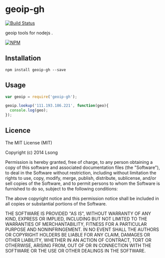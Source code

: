 # geoip-gh

[![Build Status](https://travis-ci.org/song940/geoip-gh.svg?branch=master)](https://travis-ci.org/song940/geoip-gh)

geoip  tools for nodejs .

[![NPM](https://nodei.co/npm/geoip-gh.png?downloads=true&stars=true)](https://nodei.co/npm/geoip-gh/)


## Installation

	npm install geoip-gh --save

## Usage

```javascript
var geoip = require('geoip-gh');

geoip.lookup('111.193.186.221', function(geo){
  console.log(geo);
});
```

## Licence

The MIT License (MIT)

Copyright (c) 2014 Lsong

Permission is hereby granted, free of charge, to any person obtaining a copy
of this software and associated documentation files (the "Software"), to deal
in the Software without restriction, including without limitation the rights
to use, copy, modify, merge, publish, distribute, sublicense, and/or sell
copies of the Software, and to permit persons to whom the Software is
furnished to do so, subject to the following conditions:

The above copyright notice and this permission notice shall be included in all
copies or substantial portions of the Software.

THE SOFTWARE IS PROVIDED "AS IS", WITHOUT WARRANTY OF ANY KIND, EXPRESS OR
IMPLIED, INCLUDING BUT NOT LIMITED TO THE WARRANTIES OF MERCHANTABILITY,
FITNESS FOR A PARTICULAR PURPOSE AND NONINFRINGEMENT. IN NO EVENT SHALL THE
AUTHORS OR COPYRIGHT HOLDERS BE LIABLE FOR ANY CLAIM, DAMAGES OR OTHER
LIABILITY, WHETHER IN AN ACTION OF CONTRACT, TORT OR OTHERWISE, ARISING FROM,
OUT OF OR IN CONNECTION WITH THE SOFTWARE OR THE USE OR OTHER DEALINGS IN THE
SOFTWARE.